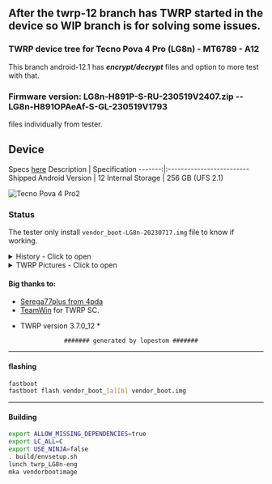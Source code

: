 ## After the twrp-12 branch has TWRP started in the device so WIP branch is for solving some issues.

### TWRP device tree for Tecno Pova 4 Pro (LG8n) - MT6789 - A12 

This branch android-12.1 has ***encrypt/decrypt*** files and option to more test with that. 

### Firmware version: LG8n-H891P-S-RU-230519V2407.zip -- LG8n-H891OPAeAf-S-GL-230519V1793
files individually from tester.

## Device

Specs [here](https://www.gsmarena.com/tecno_pova_4_pro-11925.php)
Description | Specification
-------:|:-------------------------
Shipped Android Version | 12
Internal Storage | 256 GB (UFS 2.1)

![Tecno Pova 4 Pro2](https://cdn-files.kimovil.com/default/0007/90/thumb_689602_default_big.jpg)

### Status

The tester only install `vendor_boot-LG8n-20230717.img` file to know if working.
<details><summary>History - Click to open</summary>
<p>
Some tests was made:

### Second img Test

* Initial DT: 2023-07-15
   Compiled img file 2023-07-16 and tested in 2023-07-17

- MT6789 - A12
  - Status: booted??
  - [X] booted

   - vendor_boot-LG8n-20230715.img => Working?? Not working?
  - [X] Working
  - [X] CPU/temperature not show
  - [X] Vibrator module not work

</p>
</details>

<details><summary>TWRP Pictures - Click to open</summary>
<p>

![Menu](https://github.com/lopestom/twrp_device_tecno_LG8n/releases/download/Tecno_Pova_4_Pro-LG8n/IMG_2023-07-17-23-20-01-920-TWRP-1.jpg)

![Install zip](https://github.com/lopestom/twrp_device_tecno_LG8n/releases/download/Tecno_Pova_4_Pro-LG8n/IMG_2023-07-18-00-17-13-924-TWRP-1.jpg)

![Install img](https://github.com/lopestom/twrp_device_tecno_LG8n/releases/download/Tecno_Pova_4_Pro-LG8n/IMG_2023-07-18-00-55-29-230-TWRP-1.jpg)

</p>
</details>

#### Big thanks to:

- [Serega77plus from 4pda](https://4pda.to/forum/index.php?showuser=5528632)
- [TeamWin](https://github.com/TeamWin) for TWRP SC.
* TWRP version 3.7.0_12 *

                  ####### generated by lopestom #######
-----
#### flashing

```bash
fastboot
fastboot flash vendor_boot_[a][b] vendor_boot.img
```

-----
#### Building

```bash
export ALLOW_MISSING_DEPENDENCIES=true
export LC_ALL=C
export USE_NINJA=false
. build/envsetup.sh
lunch twrp_LG8n-eng
mka vendorbootimage
```
